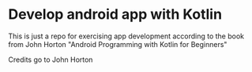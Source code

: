 # Develop android app with Kotlin

This is just a repo for exercising app development according to the book from John Horton "Android Programming with Kotlin for Beginners"

Credits go to John Horton
